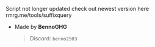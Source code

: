 Script not longer updated check out 
newest version here rmrg.me/tools/suffixquery

- Made by **BennoGHG**  
  > Discord: `benno2503`  
